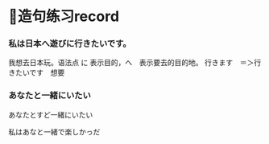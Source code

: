 # 造句练习record
### 私は日本へ遊びに行きたいです。
我想去日本玩。语法点 に 表示目的，へ　表示要去的目的地。 行きます　＝＞行きたいです　想要

### あなたと一緒にいたい
あなたとすど一緒にいたい

私はあなと一緒で楽しかっだ